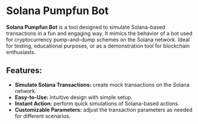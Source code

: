 # Solana Pumpfun Bot

**Solana Pumpfun Bot** is a tool designed to simulate Solana-based transactions in a fun and engaging way. It mimics the behavior of a bot used for cryptocurrency pump-and-dump schemes on the Solana network. Ideal for testing, educational purposes, or as a demonstration tool for blockchain enthusiasts.

## Features:
- **Simulate Solana Transactions:** create mock transactions on the Solana network.
- **Easy-to-Use:** intuitive design with simple setup.
- **Instant Action:** perform quick simulations of Solana-based actions.
- **Customizable Parameters:** adjust the transaction parameters as needed for different scenarios.
